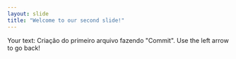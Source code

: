 ```yaml
---
layout: slide
title: "Welcome to our second slide!"
---
```

Your text:
Criação do primeiro arquivo fazendo "Commit".
Use the left arrow to go back!
